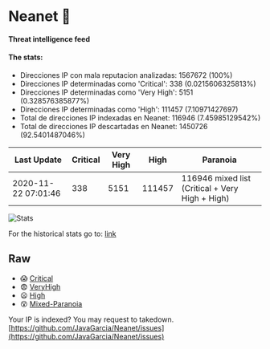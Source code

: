 # Neanet :hocho:
#### Threat intelligence feed
#### The stats:

- Direcciones IP con mala reputacion analizadas: 1567672 (100%)
- Direcciones IP determinadas como 'Critical':  338 (0.0215606325813%)
- Direcciones IP determinadas como 'Very High':  5151 (0.328576385877%)
- Direcciones IP determinadas como 'High':  111457 (7.10971427697)
- Total de direcciones IP indexadas en Neanet:  116946 (7.45985129542%)
- Total de direcciones IP descartadas en Neanet:  1450726 (92.5401487046%)

| Last Update | Critical | Very High | High | Paranoia |
| --- | --- | --- | --- | --- |
| 2020-11-22 07:01:46 | 338 | 5151 | 111457 | 116946 mixed list (Critical + Very High + High)|

![Stats](https://docs.google.com/spreadsheets/d/e/2PACX-1vSnaNMIXVabIpDJjufMlzH7poXnshF3mgd8Is1g9ytUEzVsP5my4Trn8f-xkoLLQ38xpL3HtmUexLo6/pubchart?oid=501124687&format=image)

For the historical stats go to: [link](/stats.csv)
## Raw
- :scream: [Critical](https://raw.githubusercontent.com/JavaGarcia/Neanet/master/blacklists/neanet_critical.txt)
- :fearful: [VeryHigh](https://raw.githubusercontent.com/JavaGarcia/Neanet/master/blacklists/neanet_veryHigh.txtt)
- :frowning: [High](https://raw.githubusercontent.com/JavaGarcia/Neanet/master/blacklists/neanet_high.txt)
- :dizzy_face: [Mixed-Paranoia](https://raw.githubusercontent.com/JavaGarcia/Neanet/master/blacklists/neanet_all.txt)


Your IP is indexed? You may request to takedown. [https://github.com/JavaGarcia/Neanet/issues](https://github.com/JavaGarcia/Neanet/issues)

















































































































































































































































































































































































































































































































































































































































































































































































































































































































































































































































































































































































































































































































































































































































































































































































































































































































































































































































































































































































































































































































































































































































































































































































































